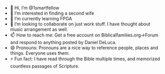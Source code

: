 - 👋 Hi, I’m @1smartfellow
- 👀 I’m interested in finding a second wife
- 🌱 I’m currently learning FPGA
- 💞️ I’m looking to collaborate on just work stuff. I have thought about music arrangement as well.
- 📫 How to reach me: Get a free account on Biblicalfamilies.org->Forum and respond to anything posted by Daniel DeLuca.
- 😄 Pronouns: Pronouns are a nice way to reference people, places and things. Everyone uses them.
- ⚡ Fun fact: I have read through the Bible multiple times, and memorized countless passages of Scripture.

<!---
1smartfellow/1smartfellow is a ✨ special ✨ repository because its `README.md` (this file) appears on your GitHub profile.
You can click the Preview link to take a look at your changes.
--->

